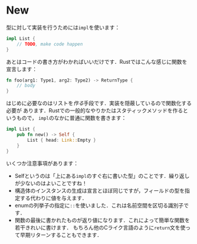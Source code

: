 # New

型に対して実装を行うためには`impl`を使います：

```rust ,ignore
impl List {
    // TODO, make code happen
}
```

あとはコードの書き方がわかればいいだけです．Rustではこんな感じに関数を宣言します：

```rust ,ignore
fn foo(arg1: Type1, arg2: Type2) -> ReturnType {
    // body
}
```

はじめに必要なのはリストを*作る*手段です．実装を隠蔽しているので関数化する必要が
あります．Rustでの一般的なやりかたはスタティックメソッドを作るというもので，
`impl`のなかに普通に関数を書きます：

```rust ,ignore
impl List {
    pub fn new() -> Self {
        List { head: Link::Empty }
    }
}
```

いくつか注意事項があります：

* Selfというのは「上にある`impl`のすぐ右に書いた型」のことです．繰り返しが少ないのはよいことですね！
* 構造体のインスタンスの生成は宣言とほぼ同じですが，フィールドの型を指定する代わりに値を与えます．
* enumの列挙子の指定に`::`を使いました．これは名前空間を区切る識別子です．
* 関数の最後に書かれたものが返り値になります．これによって簡単な関数を若干きれいに書けます．
  もちろん他のCライク言語のように`return`文を使って早期リターンすることもできます．























